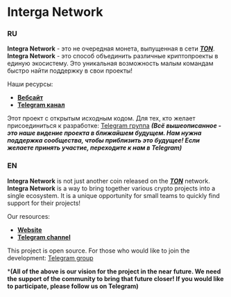 # Interga Network
### RU
**Integra Network** - это не очередная монета, выпущенная в сети ***[TON](https://ton.org/)***. **Integra Network** - это способ объединить различные криптопроекты в единую экосистему. Это уникальная возможность малым командам быстро найти поддержку в свои проекты!

Наши ресурсы:
+ **[Вебсайт](https://administratorprogrammer.github.io/Interga-Network/)**
+ **[Telegram канал](https://t.me/IntegraNetwork)**

Этот проект с открытым исходным кодом. Для тех, кто желает присоединиться к разработке:
[Telegram группа](https://t.me/+0sr4VHAwEvgwZjA6)
***(Всё вышеописанное - это наше видение проекта в ближайшем будущем. Нам нужна поддержка сообщества, чтобы приблизить это будущее! Если желаете принять участие, переходите к нам в Telegram)***

### EN
**Integra Network** is not just another coin released on the ***[TON](https://ton.org/)*** network. **Integra Network** is a way to bring together various crypto projects into a single ecosystem. It is a unique opportunity for small teams to quickly find support for their projects!

Our resources:
+ **[Website](https://administratorprogrammer.github.io/Interga-Network/)**
+ **[Telegram channel](https://t.me/IntegraNetwork)**

This project is open source. For those who would like to join the development:
[Telegram group](https://t.me/+0sr4VHAwEvgwZjA6)

***(All of the above is our vision for the project in the near future. We need the support of the community to bring that future closer! If you would like to participate, please follow us on Telegram)**
